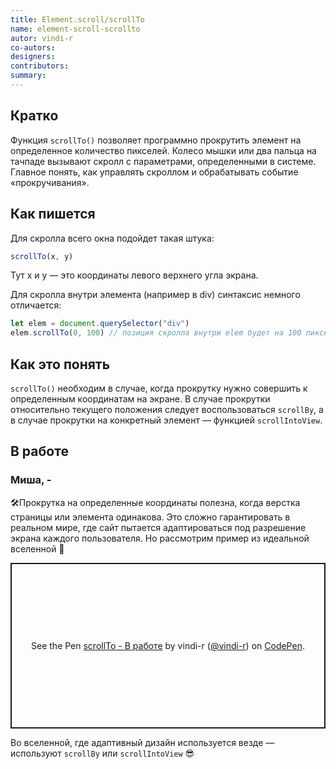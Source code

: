 ```yaml
---
title: Element.scroll/scrollTo
name: element-scroll-scrollto
autor: vindi-r
co-autors:
designers:
contributors:
summary:
---
```


## Кратко

Функция `scrollTo()` позволяет программно прокрутить элемент на определенное количество пикселей. Колесо мышки или два пальца на тачпаде вызывают скролл с параметрами, определенными в системе. Главное понять, как управлять скроллом и обрабатывать событие «прокручивания».

## Как пишется

Для скролла всего окна подойдет такая штука:

```jsx
scrollTo(x, y)
```

Тут x и y — это координаты левого верхнего угла экрана.

Для скролла внутри элемента (например в div) синтаксис немного отличается:

```jsx
let elem = document.querySelector("div")
elem.scrollTo(0, 100) // позиция скролла внутри elem будет на 100 пикселей по оси Y от начала элемента
```

## Как это понять

`scrollTo()` необходим в случае, когда прокрутку нужно совершить к определенным координатам на экране. В случае прокрутки относительно текущего положения следует воспользоваться `scrollBy`, а в случае прокрутки на конкретный элемент — функцией `scrollIntoView`.

## В работе

<h3>Миша, <span class="twitter">-</span></h3>

🛠Прокрутка на определенные координаты полезна, когда верстка страницы или элемента одинакова. Это сложно гарантировать в реальном мире, где сайт пытается адаптироваться под разрешение экрана каждого пользователя. Но рассмотрим пример из идеальной вселенной 🔮

<p class="codepen" data-height="265" data-theme-id="light" data-default-tab="html,result" data-user="vindi-r" data-slug-hash="dLggGV" style="height: 265px; box-sizing: border-box; display: flex; align-items: center; justify-content: center; border: 2px solid; margin: 1em 0; padding: 1em;" data-pen-title="scrollTo - В работе">
  <span>See the Pen <a href="https://codepen.io/vindi-r/pen/dLggGV">
  scrollTo - В работе</a> by vindi-r (<a href="https://codepen.io/vindi-r">@vindi-r</a>)
  on <a href="https://codepen.io">CodePen</a>.</span>
</p>
<script async src="https://static.codepen.io/assets/embed/ei.js"></script>

Во вселенной, где адаптивный дизайн используется везде — используют `scrollBy` или `scrollIntoView` 😎
